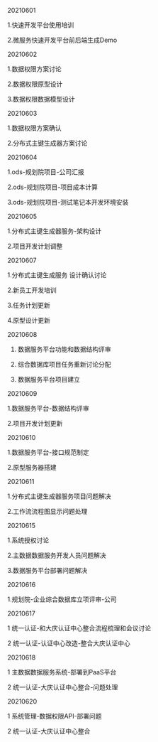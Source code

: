 20210601

1.快速开发平台使用培训 

2.微服务快速开发平台前后端生成Demo



20210602

1.数据权限方案讨论

2.数据权限原型设计

3.数据权限数据模型设计



20210603

1.数据权限方案确认

2.分布式主键生成器方案讨论



20210604

1.ods-规划院项目-公司汇报

2.ods-规划院项目-项目成本计算

3.ods-规划院项目-测试笔记本开发环境安装



20210605

1.分布式主键生成器服务-架构设计

2.项目开发计划调整



20210607

1.分布式主键生成服务 设计确认讨论

2.新员工开发培训

3.任务计划更新

4.原型设计更新



20210608

1. 数据服务平台功能和数据结构评审

2. 综合数据库项目任务重新讨论分配
3. 数据服务平台项目建立



20210609

1.数据服务平台-数据结构评审

2.项目开发计划更新











20210610

1.数据服务平台-接口规范制定

2.原型服务器搭建







20210611

1.分布式主键生成器服务项目问题解决

2.工作流流程图显示问题处理





20210615

1.系统授权讨论

2.主数据数据服务开发人员问题解决

3.数据服务平台部署问题解决



20210616

1.规划院-企业综合数据库立项评审-公司



20210617

1 统一认证-和大庆认证中心整合流程梳理和会议讨论

2 统一认证-认证中心改造-整合大庆认证中心



20210618

1 主数据数据服务系统-部署到PaaS平台

2 统一认证-大庆认证中心整合-问题处理







20210620

1 系统管理-数据权限API-部署问题

2 统一认证-大庆认证中心整合

